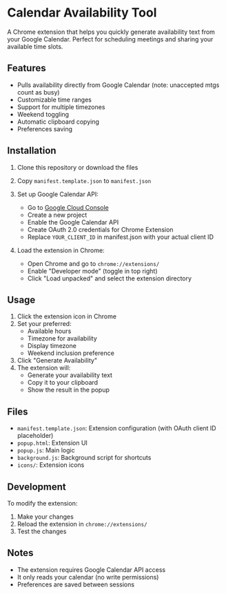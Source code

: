 # Calendar Availability Tool

A Chrome extension that helps you quickly generate availability text from your Google Calendar. Perfect for scheduling meetings and sharing your available time slots.

## Features

- Pulls availability directly from Google Calendar (note: unaccepted mtgs count as busy)
- Customizable time ranges
- Support for multiple timezones
- Weekend toggling
- Automatic clipboard copying
- Preferences saving

## Installation

1. Clone this repository or download the files

2. Copy `manifest.template.json` to `manifest.json`

3. Set up Google Calendar API:
   - Go to [Google Cloud Console](https://console.cloud.google.com)
   - Create a new project
   - Enable the Google Calendar API
   - Create OAuth 2.0 credentials for Chrome Extension
   - Replace `YOUR_CLIENT_ID` in manifest.json with your actual client ID

4. Load the extension in Chrome:
   - Open Chrome and go to `chrome://extensions/`
   - Enable "Developer mode" (toggle in top right)
   - Click "Load unpacked" and select the extension directory

## Usage

1. Click the extension icon in Chrome
2. Set your preferred:
   - Available hours
   - Timezone for availability
   - Display timezone
   - Weekend inclusion preference
3. Click "Generate Availability"
4. The extension will:
   - Generate your availability text
   - Copy it to your clipboard
   - Show the result in the popup

## Files

- `manifest.template.json`: Extension configuration (with OAuth client ID placeholder)
- `popup.html`: Extension UI
- `popup.js`: Main logic
- `background.js`: Background script for shortcuts
- `icons/`: Extension icons

## Development

To modify the extension:
1. Make your changes
2. Reload the extension in `chrome://extensions/`
3. Test the changes

## Notes

- The extension requires Google Calendar API access
- It only reads your calendar (no write permissions)
- Preferences are saved between sessions